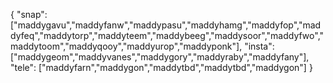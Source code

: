 { "snap": ["maddygavu","maddyfanw","maddypasu","maddyhamg","maddyfop","maddyfeq","maddytorp","maddyteem","maddybeeg","maddysoor","maddyfwo","maddytoom","maddyqooy","maddyurop","maddyponk"], "insta": ["maddygeom","maddyvanes","maddygory","maddyraby","maddyfany"], "tele": ["maddyfarn","maddygon","maddytbd","maddytbd","maddygon"] }
